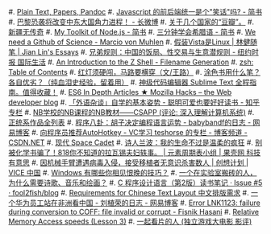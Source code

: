 #. [Plain Text, Papers, Pandoc](http://kieranhealy.org/blog/archives/2014/01/23/plain-text/)
#. [Javascript 的前后端统一是个"笑话"吗? - 简书](http://www.jianshu.com/p/5f6637bf15fd)
#. [巴黎恐袭将改变中东大国角力进程！ - 长微博](http://weibo.com/p/1001603909477744170185)
#. [关于几个国家的“豆瓣”。](http://www.douban.com/note/347306233/)
#. [新疆无传奇](http://www.douban.com/note/368694439/?start=0&post=ok#last)
#. [My Toolkit of Node.js - 简书](http://www.jianshu.com/p/f8d7150259a1)
#. [三分钟学会希腊语 - 简书](http://www.jianshu.com/p/c9a88c6c3d88)
#. [We need a Github of Science - Marcio von Muhlen](http://marciovm.com/i-want-a-github-of-science/)
#. [假装Vista是Linux | 林健随笔 | Jian Lin's Essays](http://blog.linjian.org/tech/windows/shell/windows-vista-like-linux)
#. [兄弟规则：中国的饭局、性交易与生意潜规则 - 纽约时报 国际生活](http://cn.nytstyle.com/culture/20150708/tc08brocode/)
#. [An Introduction to the Z Shell - Filename Generation](http://zsh.sourceforge.net/Intro/intro_2.html)
#. [zsh: Table of Contents](http://zsh.sourceforge.net/Doc/Release/zsh_toc.html)
#. [红灯须硬闯，马路要横穿（文/王路）](http://www.douban.com/note/311121522/)
#. [涂色书用什么笔？各自优劣？（纯血泪史经验，留着用）](http://www.douban.com/group/topic/75685946/)
#. [神级代码编辑器 Sublime Text 全程指南。值得收藏！](http://mp.weixin.qq.com/s?__biz=MjM5OTM0MzIwMQ==&mid=208901553&idx=1&sn=2502e5ddc31b6e5a3f9f163d17bbf932&scene=21#wechat_redirect)
#. [ES6 In Depth Articles ★ Mozilla Hacks – the Web developer blog](https://hacks.mozilla.org/category/es6-in-depth/)
#. [「外语杂谈」自学的基本姿势 - 聪明可爱也要好好读书 - 知乎专栏](http://zhuanlan.zhihu.com/phantasmagoria/20097238)
#. [NB学校的NB课程的NB教材——CSAPP (评论: 深入理解计算机系统)](http://book.douban.com/review/3150951/ )
#. [正统系作品全列表](http://site.douban.com/139572/widget/notes/6481081/note/195176796/)
#. [程序八卦：胡子决定编程语言运势 - babybandf的日志 - 网易博客](http://babybandf.blog.163.com/blog/static/619935320105181402989/)
#. [向程序员推荐AutoHotkey - VC学习 teshorse 的专栏 - 博客频道 - CSDN.NET](http://blog.csdn.net/teshorse/article/details/5753938)
#. [现代 Space Cadet](http://ranmocy.info/translation/a-modern-space-cadet/)
#. [诗人兰波：我的生命不过是温柔的疯狂](http://www.hq.xinhuanet.com/fukan/2013-06/07/c_116076094.htm)
#. [别被化学书骗了！818你不知道的拉瓦锡夫妇轶事。 | 元素周期表小组 | 果壳网 科技有意思](http://www.guokr.com/post/703666/)
#. [因机械手臂遭遇病毒入侵，接受移植者无意识杀害数人 | 创想计划 | VICE 中国](http://www.vice.cn/read/mechanical-drummer-killed-people-unconsciously-in-this-animation-of-Free-Lab)
#. [Windows 有哪些你相见恨晚的技巧？](http://daily.zhihu.com/story/7269937)
#. [一个在实验室搬砖的人，为什么需要诗歌、音乐和绘画？](https://mp.weixin.qq.com/s?__biz=MzA5NDkzNjIwMg==&mid=209236798&idx=1&sn=5e10b23cb8a47582a060551172c49ff8&scene=1&srcid=1014YrslP45HA8uKKNQVsyQO&key=b410d3164f5f798e33899e8c20c42897037ac9c1bf371b8c63c1d32fe9ecc1634ed4926ea037629e2f6d31bcf693ad2e&ascene=0&uin=MTY5NTc1MDc2MA%3D%3D&devicetype=iMac+MacBookPro11%2C2+OSX+OSX+10.9.5+build(13F34)&version=11020201&pass_ticket=7AZ3QRKqxryyhZq160wu9Pq1xWVrikIj1eaiNzse5Rfjojm%2FD7hSGFjkUCVO2KH1)
#. [C 程序设计语言（第2版）读书笔记 · Issue #5 · fool2fish/blog](https://github.com/fool2fish/blog/issues/5)
#. [Requirements for Chinese Text Layout 中文排版需求](http://www.w3.org/TR/2015/WD-clreq-20150723/)
#. [一个华为员工站在非洲看中国 - 刘植荣的日志 - 网易博客](http://liuzhirong.blog.163.com/blog/static/20038005520151010102041267/?touping)
#. [Error LNK1123: failure during conversion to COFF: file invalid or corrupt - Fisnik Hasani](http://fisnikhasani.com/error-lnk1123-failure-during-conversion-to-coff-file-invalid-or-corrupt/)
#. [Relative Memory Access speeds (Lesson 3)](http://www.overbyte.com.au/misc/Lesson3/CacheFun.html)
#. [一起看片的人 (独立游戏大电影 影评)](http://movie.douban.com/review/5468266/)